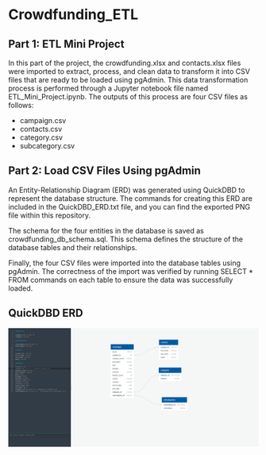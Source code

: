 # Crowdfunding_ETL

## Part 1: ETL Mini Project
In this part of the project, the crowdfunding.xlsx and contacts.xlsx files were imported to extract, process, and clean data to transform it into CSV files that are ready to be loaded using pgAdmin. This data transformation process is performed through a Jupyter notebook file named ETL_Mini_Project.ipynb. The outputs of this process are four CSV files as follows:

- campaign.csv
- contacts.csv
- category.csv
- subcategory.csv
  
## Part 2: Load CSV Files Using pgAdmin
An Entity-Relationship Diagram (ERD) was generated using QuickDBD to represent the database structure. The commands for creating this ERD are included in the QuickDBD_ERD.txt file, and you can find the exported PNG file within this repository.

The schema for the four entities in the database is saved as crowdfunding_db_schema.sql. This schema defines the structure of the database tables and their relationships.

Finally, the four CSV files were imported into the database tables using pgAdmin. The correctness of the import was verified by running SELECT * FROM commands on each table to ensure the data was successfully loaded.

## QuickDBD ERD
![ERD](https://github.com/GwendolineGrenu/Crowdfunding_ETL/blob/main/ERD_PNG.png)
